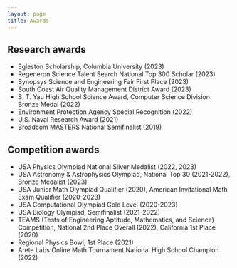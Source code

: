 ```yaml
---
layout: page
title: Awards
---
```


<h2>Research awards</h2>

<ul>
<li>Egleston Scholarship, Columbia University (2023)</li>
<li>Regeneron Science Talent Search National Top 300 Scholar (2023)</li>
<li>Synopsys Science and Engineering Fair First Place (2023)</li>
<li>South Coast Air Quality Management District Award (2023)</li>
<li>S. T. Yau High School Science Award, Computer Science Division Bronze Medal (2022)</li>
<li>Environment Protection Agency Special Recognition (2022)</li>
<li>U.S. Naval Research Award (2021)</li>
<li>Broadcom MASTERS National Semifinalist (2019)</li>
</ul>

<h2>Competition awards</h2>
<ul>
<li>USA Physics Olympiad National Silver Medalist (2022, 2023)</li>
<li>USA Astronomy & Astrophysics Olympiad, National Top 30 (2021-2022), Bronze Medalist (2023)</li>
<li>USA Junior Math Olympiad Qualifier (2020), American Invitational Math Exam Qualifier (2020-2023)</li>
<li>USA Computational Olympiad Gold Level (2020-2023)</li>
<li>USA Biology Olympiad, Semifinalist (2021-2022)</li>
<li>TEAMS (Tests of Engineering Aptitude, Mathematics, and Science) Competition, National 2nd Place Overall (2022), California 1st Place (2020)</li>
<li>Regional Physics Bowl, 1st Place (2021)</li>
<li>Arete Labs Online Math Tournament National High School Champion (2022)</li>
</ul>